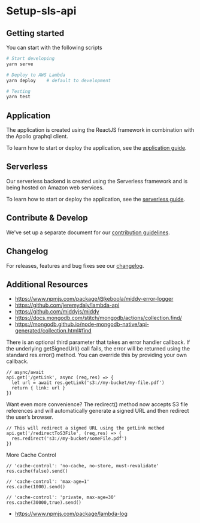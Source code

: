 # Setup-sls-api

## Getting started

You can start with the following scripts

```bash
# Start developing
yarn serve

# Deploy to AWS Lambda
yarn deploy    # default to development

# Testing
yarn test
```

## Application

The application is created using the ReactJS framework in combination with the Apollo graphql client.

To learn how to start or deploy the application, see the [application guide](./packages/app/README.md).

## Serverless

Our serverless backend is created using the Serverless framework and is being hosted on Amazon web services.

To learn how to start or deploy the application, see the [serverless guide](./packages/serverless/README.md).

## Contribute & Develop

We've set up a separate document for our [contribution guidelines](./CONTRIBUTING.md).

## Changelog

For releases, features and bug fixes see our [changelog](./CHANGELOG.md).

## Additional Resources

- https://www.npmjs.com/package/@keboola/middy-error-logger
- https://github.com/jeremydaly/lambda-api
- https://github.com/middyjs/middy
- https://docs.mongodb.com/stitch/mongodb/actions/collection.find/
- https://mongodb.github.io/node-mongodb-native/api-generated/collection.html#find


There is an optional third parameter that takes an error handler callback. If the underlying getSignedUrl() call fails, the error will be returned using the standard res.error() method. You can override this by providing your own callback.

```
// async/await
api.get('/getLink', async (req,res) => {
  let url = await res.getLink('s3://my-bucket/my-file.pdf')
  return { link: url }
})
```

Want even more convenience? The redirect() method now accepts S3 file references and will automatically generate a signed URL and then redirect the user’s browser.

```
// This will redirect a signed URL using the getLink method
api.get('/redirectToS3File', (req,res) => {
  res.redirect('s3://my-bucket/someFile.pdf')
})
```

More Cache Control

```
// 'cache-control': 'no-cache, no-store, must-revalidate'
res.cache(false).send()

// 'cache-control': 'max-age=1'
res.cache(1000).send()

// 'cache-control': 'private, max-age=30'
res.cache(30000,true).send()
```

- https://www.npmjs.com/package/lambda-log
